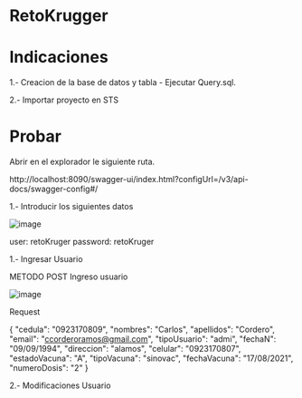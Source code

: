 # RetoKrugger

# Indicaciones

 1.- Creacion de la base de datos y tabla - Ejecutar Query.sql. 
 
 2.- Importar proyecto en STS 

# Probar

Abrir en el explorador le siguiente ruta. 

http://localhost:8090/swagger-ui/index.html?configUrl=/v3/api-docs/swagger-config#/

1.- Introducir los siguientes datos 

![image](https://user-images.githubusercontent.com/37461234/133471621-4d8d2705-fab3-4067-a3db-d8ebfba74745.png)

user: retoKruger
password: retoKruger

1.- Ingresar Usuario

METODO POST Ingreso usuario 

![image](https://user-images.githubusercontent.com/37461234/133472031-8e921247-0765-4c7f-a43a-b9549d331dfe.png)

Request 

{
  "cedula": "0923170809",
  "nombres": "Carlos",
  "apellidos": "Cordero",
  "email": "ccorderoramos@gmail.com",
  "tipoUsuario": "admi",
  "fechaN": "09/09/1994",
  "direccion": "alamos",
  "celular": "0923170807",
  "estadoVacuna": "A",
  "tipoVacuna": "sinovac",
  "fechaVacuna": "17/08/2021",
  "numeroDosis": "2"
}

2.- Modificaciones Usuario 
